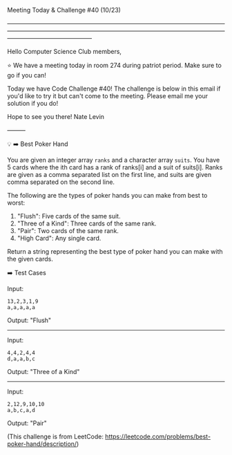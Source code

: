 Meeting Today & Challenge #40 (10/23)

——————————————————————————————————————————————————————————————————————————————————————

Hello Computer Science Club members,

⭐️ We have a meeting today in room 274 during patriot period.
Make sure to go if you can!

Today we have Code Challenge #40! The challenge is below in this email if you'd like to try it but can't come to the meeting. Please email me your solution if you do!

Hope to see you there!
Nate Levin

———

💡 ➡️ Best Poker Hand

You are given an integer array `ranks` and a character array `suits`. You have 5 cards where the ith card has a rank of ranks[i] and a suit of suits[i]. Ranks are given as a comma separated list on the first line, and suits are given comma separated on the second line.

The following are the types of poker hands you can make from best to worst:

1. "Flush": Five cards of the same suit.
2. "Three of a Kind": Three cards of the same rank.
3. "Pair": Two cards of the same rank.
4. "High Card": Any single card.

Return a string representing the best type of poker hand you can make with the given cards.

➡️ Test Cases

Input:

```
13,2,3,1,9
a,a,a,a,a
```

Output: "Flush"

---

Input:

```
4,4,2,4,4
d,a,a,b,c
```

Output: "Three of a Kind"

---

Input:

```
2,12,9,10,10
a,b,c,a,d
```

Output: "Pair"

(This challenge is from LeetCode: https://leetcode.com/problems/best-poker-hand/description/)
